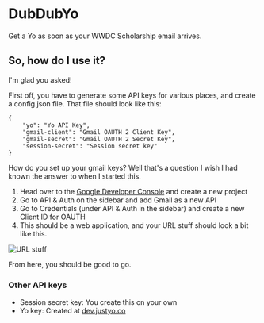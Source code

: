 # DubDubYo
Get a Yo as soon as your WWDC Scholarship email arrives.

## So, how do I use it?
I'm glad you asked!

First off, you have to generate some API keys for various places, and create a config.json file.  That file should look like this:

    {
	    "yo": "Yo API Key",
	    "gmail-client": "Gmail OAUTH 2 Client Key",
	    "gmail-secret": "Gmail OAUTH 2 Secret Key",
	    "session-secret": "Session secret key"
    }

How do you set up your gmail keys?  Well that's a question I wish I had known the answer to when I started this.

1. Head over to the [Google Developer Console](https://console.developers.google.com/project) and create a new project
2. Go to API & Auth on the sidebar and add Gmail as a new API
3. Go to Credentials (under API & Auth in the sidebar) and create a new Client ID for OAUTH  
4. This should be a web application, and your URL stuff should look a bit like this.

![URL stuff](http://i.imgur.com/6dRJ2Qz.png)

From here, you should be good to go.


### Other API keys
- Session secret key: You create this on your own
- Yo key: Created at [dev.justyo.co](http://dev.justyo.co)